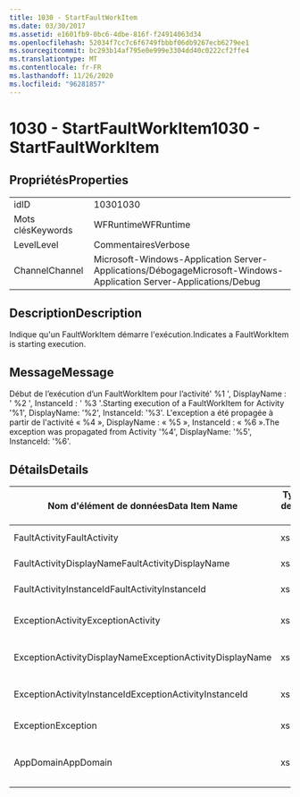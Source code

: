 ```yaml
---
title: 1030 - StartFaultWorkItem
ms.date: 03/30/2017
ms.assetid: e1601fb9-0bc6-4dbe-816f-f24914063d34
ms.openlocfilehash: 52034f7cc7c6f6749fbbbf06db9267ecb6279ee1
ms.sourcegitcommit: bc293b14af795e0e999e3304dd40c0222cf2ffe4
ms.translationtype: MT
ms.contentlocale: fr-FR
ms.lasthandoff: 11/26/2020
ms.locfileid: "96281857"
---
```

# <a name="1030---startfaultworkitem"></a><span data-ttu-id="0e96f-102">1030 - StartFaultWorkItem</span><span class="sxs-lookup"><span data-stu-id="0e96f-102">1030 - StartFaultWorkItem</span></span>

## <a name="properties"></a><span data-ttu-id="0e96f-103">Propriétés</span><span class="sxs-lookup"><span data-stu-id="0e96f-103">Properties</span></span>  
  
|||  
|-|-|  
|<span data-ttu-id="0e96f-104">id</span><span class="sxs-lookup"><span data-stu-id="0e96f-104">ID</span></span>|<span data-ttu-id="0e96f-105">1030</span><span class="sxs-lookup"><span data-stu-id="0e96f-105">1030</span></span>|  
|<span data-ttu-id="0e96f-106">Mots clés</span><span class="sxs-lookup"><span data-stu-id="0e96f-106">Keywords</span></span>|<span data-ttu-id="0e96f-107">WFRuntime</span><span class="sxs-lookup"><span data-stu-id="0e96f-107">WFRuntime</span></span>|  
|<span data-ttu-id="0e96f-108">Level</span><span class="sxs-lookup"><span data-stu-id="0e96f-108">Level</span></span>|<span data-ttu-id="0e96f-109">Commentaires</span><span class="sxs-lookup"><span data-stu-id="0e96f-109">Verbose</span></span>|  
|<span data-ttu-id="0e96f-110">Channel</span><span class="sxs-lookup"><span data-stu-id="0e96f-110">Channel</span></span>|<span data-ttu-id="0e96f-111">Microsoft-Windows-Application Server-Applications/Débogage</span><span class="sxs-lookup"><span data-stu-id="0e96f-111">Microsoft-Windows-Application Server-Applications/Debug</span></span>|  
  
## <a name="description"></a><span data-ttu-id="0e96f-112">Description</span><span class="sxs-lookup"><span data-stu-id="0e96f-112">Description</span></span>  

 <span data-ttu-id="0e96f-113">Indique qu'un FaultWorkItem démarre l'exécution.</span><span class="sxs-lookup"><span data-stu-id="0e96f-113">Indicates a FaultWorkItem is starting execution.</span></span>  
  
## <a name="message"></a><span data-ttu-id="0e96f-114">Message</span><span class="sxs-lookup"><span data-stu-id="0e96f-114">Message</span></span>  

 <span data-ttu-id="0e96f-115">Début de l’exécution d’un FaultWorkItem pour l’activité' %1 ', DisplayName : ' %2 ', InstanceId : ' %3 '.</span><span class="sxs-lookup"><span data-stu-id="0e96f-115">Starting execution of a FaultWorkItem for Activity '%1', DisplayName: '%2', InstanceId: '%3'.</span></span>  <span data-ttu-id="0e96f-116">L'exception a été propagée à partir de l'activité « %4 », DisplayName : « %5 », InstanceId : « %6 ».</span><span class="sxs-lookup"><span data-stu-id="0e96f-116">The exception was propagated from Activity '%4', DisplayName: '%5', InstanceId: '%6'.</span></span>  
  
## <a name="details"></a><span data-ttu-id="0e96f-117">Détails</span><span class="sxs-lookup"><span data-stu-id="0e96f-117">Details</span></span>  
  
|<span data-ttu-id="0e96f-118">Nom d'élément de données</span><span class="sxs-lookup"><span data-stu-id="0e96f-118">Data Item Name</span></span>|<span data-ttu-id="0e96f-119">Type d'élément de données</span><span class="sxs-lookup"><span data-stu-id="0e96f-119">Data Item Type</span></span>|<span data-ttu-id="0e96f-120">Description</span><span class="sxs-lookup"><span data-stu-id="0e96f-120">Description</span></span>|  
|--------------------|--------------------|-----------------|  
|<span data-ttu-id="0e96f-121">FaultActivity</span><span class="sxs-lookup"><span data-stu-id="0e96f-121">FaultActivity</span></span>|<span data-ttu-id="0e96f-122">xs:string</span><span class="sxs-lookup"><span data-stu-id="0e96f-122">xs:string</span></span>|<span data-ttu-id="0e96f-123">Nom de type de l'activité d'erreur.</span><span class="sxs-lookup"><span data-stu-id="0e96f-123">The type name of the fault activity.</span></span>|  
|<span data-ttu-id="0e96f-124">FaultActivityDisplayName</span><span class="sxs-lookup"><span data-stu-id="0e96f-124">FaultActivityDisplayName</span></span>|<span data-ttu-id="0e96f-125">xs:string</span><span class="sxs-lookup"><span data-stu-id="0e96f-125">xs:string</span></span>|<span data-ttu-id="0e96f-126">Nom complet de l'activité d'erreur.</span><span class="sxs-lookup"><span data-stu-id="0e96f-126">The display name of the fault activity.</span></span>|  
|<span data-ttu-id="0e96f-127">FaultActivityInstanceId</span><span class="sxs-lookup"><span data-stu-id="0e96f-127">FaultActivityInstanceId</span></span>|<span data-ttu-id="0e96f-128">xs:string</span><span class="sxs-lookup"><span data-stu-id="0e96f-128">xs:string</span></span>|<span data-ttu-id="0e96f-129">ID d'instance de l'activité d'erreur.</span><span class="sxs-lookup"><span data-stu-id="0e96f-129">The instance id of the fault activity.</span></span>|  
|<span data-ttu-id="0e96f-130">ExceptionActivity</span><span class="sxs-lookup"><span data-stu-id="0e96f-130">ExceptionActivity</span></span>|<span data-ttu-id="0e96f-131">xs:string</span><span class="sxs-lookup"><span data-stu-id="0e96f-131">xs:string</span></span>|<span data-ttu-id="0e96f-132">Nom de type de l'activité qui a levé l'exception.</span><span class="sxs-lookup"><span data-stu-id="0e96f-132">The type name of the activity that threw the exception.</span></span>|  
|<span data-ttu-id="0e96f-133">ExceptionActivityDisplayName</span><span class="sxs-lookup"><span data-stu-id="0e96f-133">ExceptionActivityDisplayName</span></span>|<span data-ttu-id="0e96f-134">xs:string</span><span class="sxs-lookup"><span data-stu-id="0e96f-134">xs:string</span></span>|<span data-ttu-id="0e96f-135">Nom complet de l'activité qui a levé l'exception.</span><span class="sxs-lookup"><span data-stu-id="0e96f-135">The display name of the activity that threw the exception.</span></span>|  
|<span data-ttu-id="0e96f-136">ExceptionActivityInstanceId</span><span class="sxs-lookup"><span data-stu-id="0e96f-136">ExceptionActivityInstanceId</span></span>|<span data-ttu-id="0e96f-137">xs:string</span><span class="sxs-lookup"><span data-stu-id="0e96f-137">xs:string</span></span>|<span data-ttu-id="0e96f-138">ID d'instance de l'activité ayant levé l'exception.</span><span class="sxs-lookup"><span data-stu-id="0e96f-138">The instance id of the activity that threw the exception.</span></span>|  
|<span data-ttu-id="0e96f-139">Exception</span><span class="sxs-lookup"><span data-stu-id="0e96f-139">Exception</span></span>|<span data-ttu-id="0e96f-140">xs:string</span><span class="sxs-lookup"><span data-stu-id="0e96f-140">xs:string</span></span>|<span data-ttu-id="0e96f-141">Détails de l'exception</span><span class="sxs-lookup"><span data-stu-id="0e96f-141">The exception details for the exception</span></span>|  
|<span data-ttu-id="0e96f-142">AppDomain</span><span class="sxs-lookup"><span data-stu-id="0e96f-142">AppDomain</span></span>|<span data-ttu-id="0e96f-143">xs:string</span><span class="sxs-lookup"><span data-stu-id="0e96f-143">xs:string</span></span>|<span data-ttu-id="0e96f-144">Chaîne retournée par AppDomain.CurrentDomain.FriendlyName.</span><span class="sxs-lookup"><span data-stu-id="0e96f-144">The string returned by AppDomain.CurrentDomain.FriendlyName.</span></span>|
